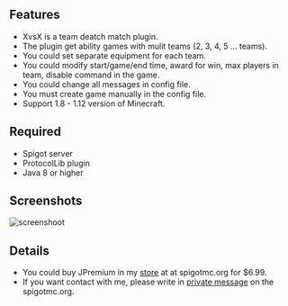 ## Features
* XvsX is a team deatch match plugin.
* The plugin get ability games with mulit teams (2, 3, 4, 5 ... teams).
* You could set separate equipment for each team.
* You could modify start/game/end time, award for win, max players in team, disable command in the game.
* You could change all messages in config file.
* You must create game manually in the config file.
* Support 1.8 - 1.12 version of Minecraft.

## Required
* Spigot server
* ProtocolLib plugin
* Java 8 or higher

## Screenshots

![screenshoot](https://lh3.googleusercontent.com/xLi-aTtG85b-Tom3q7WKV-TDbHrsZ5n5mHx7rYkwT8XVqrxsPJAc5GVM7-yH_IfGWnPKNtNX2WbuCwDlcCzl4I7qBYxlnbwAo9xYAFHlNvD0Xia4qM7mJwIJqaTH1ghs9cj10v26aTXxbhr0ZCWMboQFA_1OIp2wBwSG2fTqUzdVDsKRmQoIcFdNhr9yEd_s8dKSJUIDS6nbRPMmM7McjcROwsVwKB64aYyH7d_SaEchQgytYYYFOFaT_EZk7UfH8GDp_6KtBPU_3eM6gumbjR1-CfxktcrZbZDUgaSxE69PhT97MV0Bi2dH42sntZaUAHjqJY9X7dwNfbcOvQExt95LKwfOXJKZqLv2TOCcqbB88oZvsJpyTCQbEiqusXp-M8MZHju0BHn4kTNHVhA7-AbSdWGmO5SRsN0114pjRbnKurI8LTobcGTziuvSAxCsqkteroYPjBDNQS5z-PJfKiCYYVCApWglDekB0Mj98VMBotK_EmXZA3UBL8uYn5v2TEfaDCuyzFyVvEUm2W4SpGs5aIJEzXFIjMSXU8mdKCzo9m4DJ0wTg_NbmM8By5ckUwNaw0eapC71s2Z53aJbbcmhH2B8KYk4=w1033-h953)

## Details

* You could buy JPremium in my [store](https://www.spigotmc.org/resources/xvsx.27738/) at at spigotmc.org for $6.99.
* If you want contact with me, please write in [private message](https://www.spigotmc.org/conversations/add?to=Jakubson) on the spigotmc.org.
